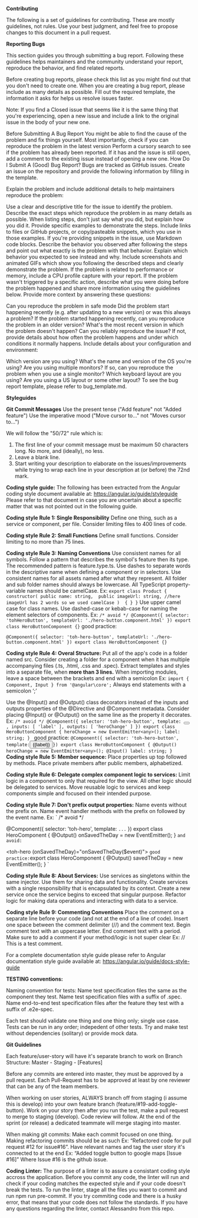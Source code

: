 **Contributing**

The following is a set of guidelines for contributing. These are mostly guidelines, not rules. Use your best judgment, and feel free to propose changes to this document in a pull request.

**Reporting Bugs**

This section guides you through submitting a bug report. Following these guidelines helps maintainers and the community understand your report, reproduce the behavior, and find related reports.

Before creating bug reports, please check this list as you might find out that you don't need to create one. When you are creating a bug report, please include as many details as possible. Fill out the required template, the information it asks for helps us resolve issues faster.

Note: If you find a Closed issue that seems like it is the same thing that you're experiencing, open a new issue and include a link to the original issue in the body of your new one.

Before Submitting A Bug Report
You might be able to find the cause of the problem and fix things yourself. Most importantly, check if you can reproduce the problem in the latest version
Perform a cursory search to see if the problem has already been reported. If it has and the issue is still open, add a comment to the existing issue instead of opening a new one.
How Do I Submit A (Good) Bug Report?
Bugs are tracked as GitHub issues. Create an issue on the repository and provide the following information by filling in the template.

Explain the problem and include additional details to help maintainers reproduce the problem:

Use a clear and descriptive title for the issue to identify the problem.
Describe the exact steps which reproduce the problem in as many details as possible. When listing steps, don't just say what you did, but explain how you did it.
Provide specific examples to demonstrate the steps. Include links to files or GitHub projects, or copy/pasteable snippets, which you use in those examples. If you're providing snippets in the issue, use Markdown code blocks.
Describe the behavior you observed after following the steps and point out what exactly is the problem with that behavior.
Explain which behavior you expected to see instead and why.
Include screenshots and animated GIFs which show you following the described steps and clearly demonstrate the problem.
If the problem is related to performance or memory, include a CPU profile capture with your report.
If the problem wasn't triggered by a specific action, describe what you were doing before the problem happened and share more information using the guidelines below.
Provide more context by answering these questions:

Can you reproduce the problem in safe mode
Did the problem start happening recently (e.g. after updating to a new version) or was this always a problem?
If the problem started happening recently, can you reproduce the problem in an older version? What's the most recent version in which the problem doesn't happen?
Can you reliably reproduce the issue? If not, provide details about how often the problem happens and under which conditions it normally happens.
Include details about your configuration and environment:

Which version are you using?
What's the name and version of the OS you're using?
Are you using multiple monitors? If so, can you reproduce the problem when you use a single monitor?
Which keyboard layout are you using? Are you using a US layout or some other layout?
To see the bug report template, please refer to bug_template.md.

**Styleguides**

**Git Commit Messages**
Use the present tense ("Add feature" not "Added feature")
Use the imperative mood ("Move cursor to..." not "Moves cursor to...")

We will follow the "50/72" rule which is:
1) The first line of your commit message must be maximum 50 characters long. No more, and (ideally), no less.
2) Leave a blank line.
3) Start writing your description to elaborate on the issues/improvements while trying to wrap each line in your description at (or before) the 72nd mark.

**Coding style guide:**
The following has been extracted from the Angular coding style document available at: https://angular.io/guide/styleguide
Please refer to that document in case you are uncertain about a specific matter that was not pointed out in the following guide.

**Coding style Rule 1: Single Responsibility**
Define one thing, such as a service or component, per file.
Consider limiting files to 400 lines of code.

**Coding style Rule 2: Small Functions**
Define small functions.
Consider limiting to no more than 75 lines.

**Coding style Rule 3: Naming Conventions**
Use consistent names for all symbols.
Follow a pattern that describes the symbol's feature then its type. The recommended pattern is feature.type.ts.
Use dashes to separate words in the descriptive name when defining a component or in selectors.
Use consistent names for all assets named after what they represent.
All folder and sub folder names should always be lowercase.
All TypeScript property-variable names should be camelCase.
Ex:
`
export class Product {
  constructor(
    public name: string, 
    public imageUrl: string, //here imageUrl has 2 words so we used camelCase
    ) 
	{
  }
}
`
Use upper camel case for class names.
Use dashed-case or kebab-case for naming the element selectors of components.
Ex:
`
/* avoid */
@Component({
  selector: 'tohHeroButton',
  templateUrl: './hero-button.component.html'
})
export class HeroButtonComponent {}
`
good practice:

`@Component({
  selector: 'toh-hero-button',
  templateUrl: './hero-button.component.html'
})
export class HeroButtonComponent {}
`

**Coding style Rule 4: Overal Structure:**
Put all of the app's code in a folder named src.
Consider creating a folder for a component when it has multiple accompanying files (.ts, .html, .css and .spec).
Extract templates and styles into a separate file, when **more than 3 lines.**
When importing modules, leave a space between the brackets and end with a semicolon
Ex: 
`
import { Component, Input } from '@angular\core';
`
Always end statements with a semicolon ‘;’

Use the @Input() and @Output() class decorators instead of the inputs and outputs properties of the @Directive and @Component metadata.
Consider placing @Input() or @Output() on the same line as the property it decorates.
Ex:
`/* avoid */
@Component({
  selector: 'toh-hero-button',
  template: `<button></button>`,
  inputs: [
    'label'
  ],
  outputs: [
    'heroChange'
  ]
})
export class HeroButtonComponent {
  heroChange = new EventEmitter<any>();
  label: string;
}
`
good practice:
`
@Component({
  selector: 'toh-hero-button',
  template: `<button>{{label}}</button>`
})
export class HeroButtonComponent {
  @Output() heroChange = new EventEmitter<any>();
  @Input() label: string;
}
`
**Coding style Rule 5: Member sequence:**
Place properties up top followed by methods.
Place private members after public members, alphabetized.

**Coding style Rule 6: Delegate complex component logic to services:**
Limit logic in a component to only that required for the view. All other logic should be delegated to services.
Move reusable logic to services and keep components simple and focused on their intended purpose.

**Coding style Rule 7: Don't prefix output properties:**
Name events without the prefix on.
Name event handler methods with the prefix on followed by the event name.
Ex:
`
/* avoid */

@Component({
  selector: 'toh-hero',
  template: `...`
})
export class HeroComponent {
  @Output() onSavedTheDay = new EventEmitter<boolean>();
}
`
and avoid:
`
<!-- avoid -->
<toh-hero (onSavedTheDay)="onSavedTheDay($event)"></toh-hero>
`
good practice:
`export class HeroComponent {
  @Output() savedTheDay = new EventEmitter<boolean>();
}
`

**Coding style Rule 8: About Services:**
Use services as singletons within the same injector. Use them for sharing data and functionality.
Create services with a single responsibility that is encapsulated by its context.
Create a new service once the service begins to exceed that singular purpose.
Refactor logic for making data operations and interacting with data to a service.


**Coding style Rule 9: Commenting Conventions**
Place the comment on a separate line before your code (and not at the end of a line of code).
Insert one space between the comment delimiter (//) and the comment text.
Begin comment text with an uppercase letter.
End comment text with a period.
Make sure to add a comment if your method/logic is not super clear
Ex: // This is a test comment.

For a complete documentation style guide please refer to Angular documentation style guide available at: https://angular.io/guide/docs-style-guide


**TESTING conventions:**

Naming convention for tests:
Name test specification files the same as the component they test.
Name test specification files with a suffix of .spec.
Name end-to-end test specification files after the feature they test with a suffix of .e2e-spec.

Each test should validate one thing and one thing only; single use case.
Tests can be run in any order; indepedent of other tests.
Try and make test without dependencies (solitary) or provide mock data.


**Git Guidelines**

Each feature/user-story will have it's separate branch to work on
Branch Structure: Master - Staging - [Features]

Before any commits are entered into master, they must be approved by a pull request.
Each Pull-Request has to be approved at least by one reviewer that can be any of the team members. 

When working on user stories, ALWAYS branch off from staging (i assume this is develop) into your own feature branch (feature/#19-add-toggle-button). Work on your story then after you run the test, make a pull request to merge to staging (develop). Code review will follow. At the end of the sprint (or release) a dedicated teammate will merge staging into master. 


When making git commits:
Make each commit focused on one thing.
Making refactoring commits should be as such Ex: “Refactored code for pull request #12 for issue#16”.
Have relevant names and tag the user story it's connected to at the end Ex: “Added toggle button to google maps [Issue #16]” Where Issue #16 is the github issue.

**Coding Linter:**
The purpose of a linter is to assure a consistant coding style accross the application.
Before you commit any code, the linter will run and check if your coding matches the expected style and if your code doesn't break the tests.
To run the linter, stage all the files you want to commit and run npm run pre-commit.
If you try commiting code and there is a husky error, that means that your code does not follow the standards.
If you have any questions regarding the linter, contact Alessandro from this repo.
